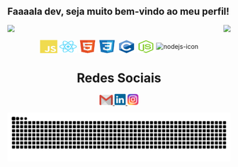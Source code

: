 ## Faaaala dev, seja muito bem-vindo ao meu perfil!

<div align="center">
  <img align="left" height="180em" src="https://github-readme-stats.vercel.app/api?username=ricardomontanari&show_icons=true&theme=great-gatsby&include_all_commits=true&count_private=true"/>
  <img align="right" height="180em" src="https://github-readme-stats.vercel.app/api/top-langs/?username=ricardomontanari&layout=compact&langs_count=16&theme=great-gatsby"/>
</div>
<br>

<div align="center"> 
  <div style="display: inline_block"><br>
    <img align="center" height="30" width="40" alt="js-icon"  src="https://raw.githubusercontent.com/devicons/devicon/master/icons/javascript/javascript-plain.svg">
    <img align="center" height="30" width="40" alt="react-icon" src="https://raw.githubusercontent.com/devicons/devicon/master/icons/react/react-original.svg">
    <img align="center" height="30" width="40" alt="html-icon" src="https://raw.githubusercontent.com/devicons/devicon/master/icons/html5/html5-original.svg">
    <img align="center" height="30" width="40" alt="css-icon" src="https://raw.githubusercontent.com/devicons/devicon/master/icons/css3/css3-original.svg">
    <img align="center" height="30" width="40" alt="c-icon" src="https://raw.githubusercontent.com/devicons/devicon/master/icons/c/c-original.svg">
    <img align="center" height="30" width="40" alt="nodejs-icon" src="https://raw.githubusercontent.com/devicons/devicon/master/icons/nodejs/nodejs-original.svg">
    <img align="center" height="30" width="40" alt="nodejs-icon" src="https://raw.githubusercontent.com/jmnote/z-icons/master/svg/cpp.svg">
   </div>
    
  
  <h1 align="center">Redes Sociais</h1>
    <a href = "mailto: ricardo.montanari.work@outlook.com">
      <img width="30" src="gmail.svg">
    </a>
    <a href = "https://www.linkedin.com/in/ricardo-montanari">
      <img width="25" src="linkedin.svg">
    </a>
    <a href = "https://www.instagram.com/ricardo_montanari/">
      <img width="25" src="instagram.png">
    </a>
</div>
  
![Snake animation](https://github.com/ricardomontanari/ricardomontanari/blob/output/github-contribution-grid-snake.svg)
